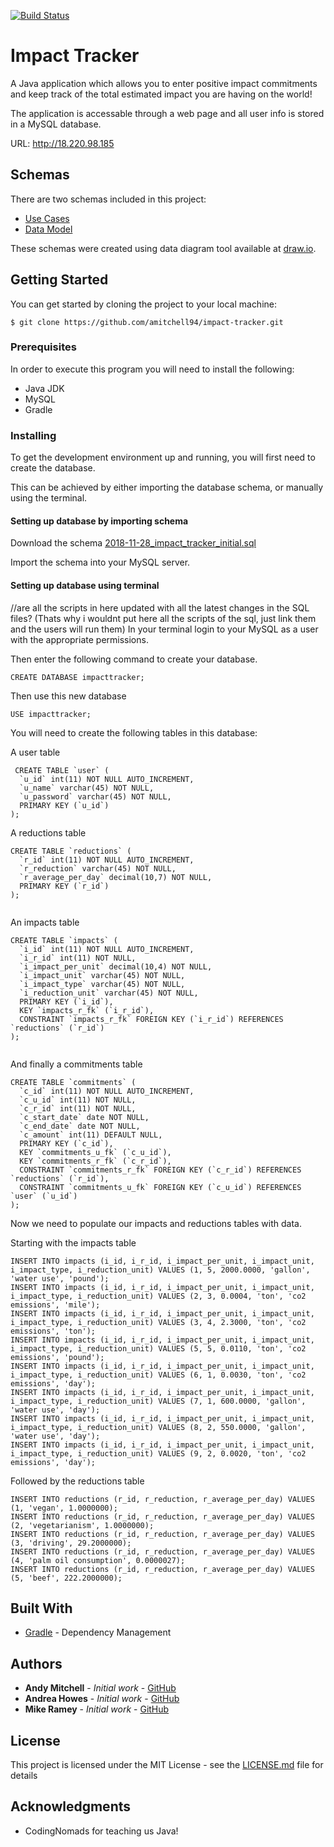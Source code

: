 [![Build Status](https://travis-ci.org/amitchell94/impact-tracker.svg?branch=master)](https://travis-ci.org/amitchell94/impact-tracker)
# Impact Tracker

A Java application which allows you to enter positive impact commitments and keep track of the total estimated impact you are having on the world!

The application is accessable through a web page and all user info is stored in a MySQL database.

URL: http://18.220.98.185

## Schemas
There are two schemas included in this project:
* [Use Cases](diagrams/UseCase/ImpactTrackerUserCaseDiagram.png)
* [Data Model](diagrams/data_model/impact_tracker_schema.png)

These schemas were created using data diagram tool available at [draw.io](http://www.draw.io/).

## Getting Started

You can get started by cloning the project to your local machine:
```
$ git clone https://github.com/amitchell94/impact-tracker.git
```

### Prerequisites

In order to execute this program you will need to install the following:
* Java JDK
* MySQL
* Gradle

### Installing
To get the development environment up and running, you will first need to create the database.

This can be achieved by either importing the database schema, or manually using the terminal.
#### Setting up database by importing schema
Download the schema [2018-11-28_impact_tracker_initial.sql](/database/2018-11-28_impact_tracker_initial.sql)

Import the schema into your MySQL server.

#### Setting up database using terminal
//are all the scripts in here updated with all the latest changes in the SQL files?
 (Thats why i wouldnt put here all the scripts of the sql, just link them and the users will run them)
In your terminal login to your MySQL as a user with the appropriate permissions.

Then enter the following command to create your database.
```
CREATE DATABASE impacttracker;
```
Then use this new database
```
USE impacttracker;
```

You will need to create the following tables in this database:

A user table

```
 CREATE TABLE `user` (
  `u_id` int(11) NOT NULL AUTO_INCREMENT,
  `u_name` varchar(45) NOT NULL,
  `u_password` varchar(45) NOT NULL,
  PRIMARY KEY (`u_id`)
);

```

A reductions table

```
CREATE TABLE `reductions` (
  `r_id` int(11) NOT NULL AUTO_INCREMENT,
  `r_reduction` varchar(45) NOT NULL,
  `r_average_per_day` decimal(10,7) NOT NULL,
  PRIMARY KEY (`r_id`)
);


```
An impacts table

```
CREATE TABLE `impacts` (
  `i_id` int(11) NOT NULL AUTO_INCREMENT,
  `i_r_id` int(11) NOT NULL,
  `i_impact_per_unit` decimal(10,4) NOT NULL,
  `i_impact_unit` varchar(45) NOT NULL,
  `i_impact_type` varchar(45) NOT NULL,
  `i_reduction_unit` varchar(45) NOT NULL,
  PRIMARY KEY (`i_id`),
  KEY `impacts_r_fk` (`i_r_id`),
  CONSTRAINT `impacts_r_fk` FOREIGN KEY (`i_r_id`) REFERENCES `reductions` (`r_id`)
);


```
And finally a commitments table

```
CREATE TABLE `commitments` (
  `c_id` int(11) NOT NULL AUTO_INCREMENT,
  `c_u_id` int(11) NOT NULL,
  `c_r_id` int(11) NOT NULL,
  `c_start_date` date NOT NULL,
  `c_end_date` date NOT NULL,
  `c_amount` int(11) DEFAULT NULL,
  PRIMARY KEY (`c_id`),
  KEY `commitments_u_fk` (`c_u_id`),
  KEY `commitments_r_fk` (`c_r_id`),
  CONSTRAINT `commitments_r_fk` FOREIGN KEY (`c_r_id`) REFERENCES `reductions` (`r_id`),
  CONSTRAINT `commitments_u_fk` FOREIGN KEY (`c_u_id`) REFERENCES `user` (`u_id`)
);

```
Now we need to populate our impacts and reductions tables with data.

Starting with the impacts table
```
INSERT INTO impacts (i_id, i_r_id, i_impact_per_unit, i_impact_unit, i_impact_type, i_reduction_unit) VALUES (1, 5, 2000.0000, 'gallon', 'water use', 'pound');
INSERT INTO impacts (i_id, i_r_id, i_impact_per_unit, i_impact_unit, i_impact_type, i_reduction_unit) VALUES (2, 3, 0.0004, 'ton', 'co2 emissions', 'mile');
INSERT INTO impacts (i_id, i_r_id, i_impact_per_unit, i_impact_unit, i_impact_type, i_reduction_unit) VALUES (3, 4, 2.3000, 'ton', 'co2 emissions', 'ton');
INSERT INTO impacts (i_id, i_r_id, i_impact_per_unit, i_impact_unit, i_impact_type, i_reduction_unit) VALUES (5, 5, 0.0110, 'ton', 'co2 emissions', 'pound');
INSERT INTO impacts (i_id, i_r_id, i_impact_per_unit, i_impact_unit, i_impact_type, i_reduction_unit) VALUES (6, 1, 0.0030, 'ton', 'co2 emissions', 'day');
INSERT INTO impacts (i_id, i_r_id, i_impact_per_unit, i_impact_unit, i_impact_type, i_reduction_unit) VALUES (7, 1, 600.0000, 'gallon', 'water use', 'day');
INSERT INTO impacts (i_id, i_r_id, i_impact_per_unit, i_impact_unit, i_impact_type, i_reduction_unit) VALUES (8, 2, 550.0000, 'gallon', 'water use', 'day');
INSERT INTO impacts (i_id, i_r_id, i_impact_per_unit, i_impact_unit, i_impact_type, i_reduction_unit) VALUES (9, 2, 0.0020, 'ton', 'co2 emissions', 'day');

```
Followed by the reductions table

```
INSERT INTO reductions (r_id, r_reduction, r_average_per_day) VALUES (1, 'vegan', 1.0000000);
INSERT INTO reductions (r_id, r_reduction, r_average_per_day) VALUES (2, 'vegetarianism', 1.0000000);
INSERT INTO reductions (r_id, r_reduction, r_average_per_day) VALUES (3, 'driving', 29.2000000);
INSERT INTO reductions (r_id, r_reduction, r_average_per_day) VALUES (4, 'palm oil consumption', 0.0000027);
INSERT INTO reductions (r_id, r_reduction, r_average_per_day) VALUES (5, 'beef', 222.2000000);
```
## Built With

* [Gradle](https://gradle.org/) - Dependency Management

## Authors

* **Andy Mitchell** - *Initial work* - [GitHub](https://github.com/amitchell94)
* **Andrea Howes** - *Initial work* - [GitHub](https://github.com/ashcreek)
* **Mike Ramey** - *Initial work* - [GitHub](https://github.com/mikram5)

## License

This project is licensed under the MIT License - see the [LICENSE.md](LICENSE.md) file for details

## Acknowledgments

* CodingNomads for teaching us Java!
